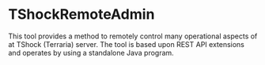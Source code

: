 # TShockRemoteAdmin
This tool provides a method to remotely control many operational aspects of at TShock (Terraria) server. The tool is based upon REST API extensions and operates by using a standalone Java program.
